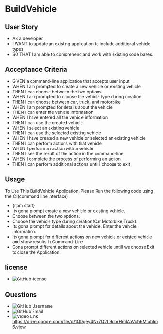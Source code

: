 # BuildVehicle
## User Story
- AS a developer
- I WANT to update an existing application to include additional vehicle types
- SO THAT I am able to comprehend and work with existing code bases.
## Acceptance Criteria
- GIVEN a command-line application that accepts user input
- WHEN I am prompted to create a new vehicle or existing vehicle
- THEN I can choose between the two options
- WHEN I am prompted to choose the vehicle type during creation
- THEN I can choose between car, truck, and motorbike
- WHEN I am prompted for details about the vehicle
- THEN I can enter the vehicle information
- WHEN I have entered all the vehicle information
- THEN I can use the created vehicle
- WHEN I select an existing vehicle
- THEN I can use the selected existing vehicle
- WHEN I have created a new vehicle or selected an existing vehicle
- THEN I can perform actions with that vehicle
- WHEN I perform an action with a vehicle
- THEN I see the result of the action in the command-line
- WHEN I complete the process of performing an action
- THEN I can perform additional actions until I choose to exit
## Usage
To Use This BuildVehicle Application, Please Run the following code using the Cli(command line interface)
- {npm start}
- Its gona prompt create a new vehicle or existing vehicle.
- Choose between the two options.
- Choose the vehicle type during creation(Car,Motorbike,Truck).
- Its gona prompt for details about the vehicle. Enter the vehicle information.
- Its gona prompt for different actions on new vehicle or existed vehicle and show results in Command-Line
- Gona prompt different actions on selected vehicle untill we choose Exit to close the Application.
## license 
- ![GitHub license](https://img.shields.io/badge/license-MIT-blue.svg)
## Questions 
- ![GitHub Username](https://img.shields.io/badge/GitHub_Username_:-@Jaggz-green)
- ![GitHub Email](https://img.shields.io/badge/Email_:-js.dohil@gmail.com-yellow)
- ![Video Link](https://img.shields.io/badge/video_link_:-8A2BE2) https://drive.google.com/file/d/1QDgey4Nx7Q2L9dbrHmIAoVcb6Mfublm6/view

